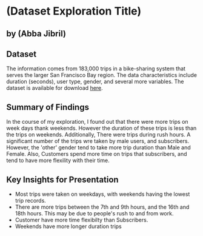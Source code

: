 # (Dataset Exploration Title)
## by (Abba Jibril)


## Dataset

The information comes from 183,000 trips in a bike-sharing system that serves the larger San Francisco Bay region. The data characteristics include duration (seconds), user type, gender, and several more variables. The dataset is available for download [here](https://video.udacity-data.com/topher/2020/October/5f91cf38_201902-fordgobike-tripdata/201902-fordgobike-tripdata.csv).


## Summary of Findings

In the course of my exploration, I found out that there were more trips on week days thank weekends. However the duration of these trips is less than the trips on weekends. 
Additionally, There were trips during rush hours. 
A significant number of the trips wre taken by male users, and subscribers. However, the 'other' gender tend to take more trip duration than Male and Female. Also, Customers spend more time on trips that subscribers, and tend to have more flexility with their time.


## Key Insights for Presentation

* Most trips were taken on weekdays, with weekends having the lowest trip records.
* There are more trips between the 7th and 9th hours, and the 16th and 18th hours. This may be due to people's rush to and from work.
* Customer have more time flexibilty than Subscribers.
* Weekends have more longer duration trips
